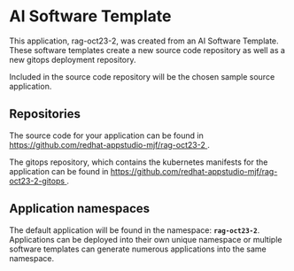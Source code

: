 # AI Software Template

This application, rag-oct23-2, was created from an AI Software Template. These software templates create a new source code repository as well as a new gitops deployment repository.

Included in the source code repository will be the chosen sample source application.

## Repositories

The source code for your application can be found in [https://github.com/redhat-appstudio-mjf/rag-oct23-2 ](https://github.com/redhat-appstudio-mjf/rag-oct23-2 ).
 
The gitops repository, which contains the kubernetes manifests for the application can be found in 
[https://github.com/redhat-appstudio-mjf/rag-oct23-2-gitops ](https://github.com/redhat-appstudio-mjf/rag-oct23-2-gitops ). 

## Application namespaces 

The default application will be found in the namespace: **`rag-oct23-2`**. Applications can be deployed into their own unique namespace or multiple software templates can generate numerous applications into the same namespace.